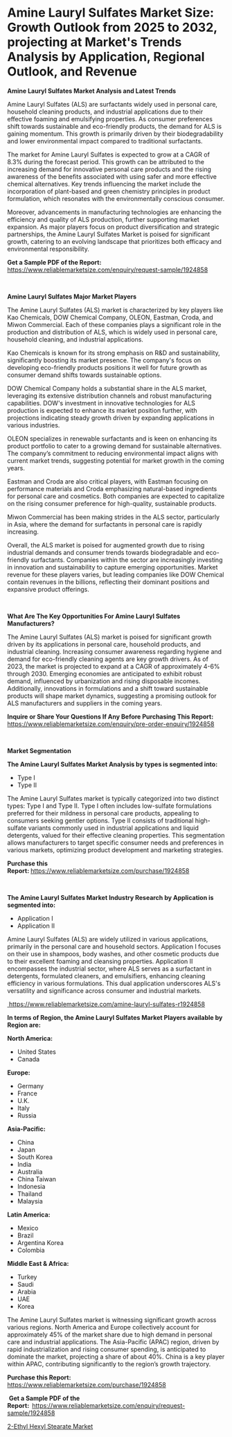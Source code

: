 <p><h1>Amine Lauryl Sulfates Market Size: Growth Outlook from 2025 to 2032, projecting at Market's Trends Analysis by Application, Regional Outlook, and Revenue</h1></p><p><strong>Amine Lauryl Sulfates Market Analysis and Latest Trends</strong></p>
<p><p>Amine Lauryl Sulfates (ALS) are surfactants widely used in personal care, household cleaning products, and industrial applications due to their effective foaming and emulsifying properties. As consumer preferences shift towards sustainable and eco-friendly products, the demand for ALS is gaining momentum. This growth is primarily driven by their biodegradability and lower environmental impact compared to traditional surfactants.</p><p>The market for Amine Lauryl Sulfates is expected to grow at a CAGR of 8.3% during the forecast period. This growth can be attributed to the increasing demand for innovative personal care products and the rising awareness of the benefits associated with using safer and more effective chemical alternatives. Key trends influencing the market include the incorporation of plant-based and green chemistry principles in product formulation, which resonates with the environmentally conscious consumer.</p><p>Moreover, advancements in manufacturing technologies are enhancing the efficiency and quality of ALS production, further supporting market expansion. As major players focus on product diversification and strategic partnerships, the Amine Lauryl Sulfates Market is poised for significant growth, catering to an evolving landscape that prioritizes both efficacy and environmental responsibility.</p></p>
<p><strong>Get a Sample PDF of the Report:&nbsp;</strong> <a href="https://www.reliablemarketsize.com/enquiry/request-sample/1924858?utm_campaign=1879&utm_medium=2&utm_source=Github&utm_content=ia&utm_term=14012025&utm_id=amine-lauryl-sulfates">https://www.reliablemarketsize.com/enquiry/request-sample/1924858</a></p>
<p>&nbsp;</p>
<p><strong>Amine Lauryl Sulfates Major Market Players</strong></p>
<p><p>The Amine Lauryl Sulfates (ALS) market is characterized by key players like Kao Chemicals, DOW Chemical Company, OLEON, Eastman, Croda, and Miwon Commercial. Each of these companies plays a significant role in the production and distribution of ALS, which is widely used in personal care, household cleaning, and industrial applications.</p><p>Kao Chemicals is known for its strong emphasis on R&D and sustainability, significantly boosting its market presence. The company's focus on developing eco-friendly products positions it well for future growth as consumer demand shifts towards sustainable options.</p><p>DOW Chemical Company holds a substantial share in the ALS market, leveraging its extensive distribution channels and robust manufacturing capabilities. DOW's investment in innovative technologies for ALS production is expected to enhance its market position further, with projections indicating steady growth driven by expanding applications in various industries.</p><p>OLEON specializes in renewable surfactants and is keen on enhancing its product portfolio to cater to a growing demand for sustainable alternatives. The company’s commitment to reducing environmental impact aligns with current market trends, suggesting potential for market growth in the coming years.</p><p>Eastman and Croda are also critical players, with Eastman focusing on performance materials and Croda emphasizing natural-based ingredients for personal care and cosmetics. Both companies are expected to capitalize on the rising consumer preference for high-quality, sustainable products.</p><p>Miwon Commercial has been making strides in the ALS sector, particularly in Asia, where the demand for surfactants in personal care is rapidly increasing.</p><p>Overall, the ALS market is poised for augmented growth due to rising industrial demands and consumer trends towards biodegradable and eco-friendly surfactants. Companies within the sector are increasingly investing in innovation and sustainability to capture emerging opportunities. Market revenue for these players varies, but leading companies like DOW Chemical contain revenues in the billions, reflecting their dominant positions and expansive product offerings.</p></p>
<p>&nbsp;</p>
<p><strong>What Are The Key Opportunities For Amine Lauryl Sulfates Manufacturers?</strong></p>
<p><p>The Amine Lauryl Sulfates (ALS) market is poised for significant growth driven by its applications in personal care, household products, and industrial cleaning. Increasing consumer awareness regarding hygiene and demand for eco-friendly cleaning agents are key growth drivers. As of 2023, the market is projected to expand at a CAGR of approximately 4-6% through 2030. Emerging economies are anticipated to exhibit robust demand, influenced by urbanization and rising disposable incomes. Additionally, innovations in formulations and a shift toward sustainable products will shape market dynamics, suggesting a promising outlook for ALS manufacturers and suppliers in the coming years.</p></p>
<p><strong>Inquire or Share Your Questions If Any Before Purchasing This Report:</strong> <a href="https://www.reliablemarketsize.com/enquiry/pre-order-enquiry/1924858?utm_campaign=1879&utm_medium=2&utm_source=Github&utm_content=ia&utm_term=14012025&utm_id=amine-lauryl-sulfates">https://www.reliablemarketsize.com/enquiry/pre-order-enquiry/1924858</a></p>
<p>&nbsp;</p>
<p><strong>Market Segmentation</strong></p>
<p><strong>The Amine Lauryl Sulfates Market Analysis by types is segmented into:</strong></p>
<p><ul><li>Type I</li><li>Type II</li></ul></p>
<p><p>The Amine Lauryl Sulfates market is typically categorized into two distinct types: Type I and Type II. Type I often includes low-sulfate formulations preferred for their mildness in personal care products, appealing to consumers seeking gentler options. Type II consists of traditional high-sulfate variants commonly used in industrial applications and liquid detergents, valued for their effective cleaning properties. This segmentation allows manufacturers to target specific consumer needs and preferences in various markets, optimizing product development and marketing strategies.</p></p>
<p><strong>Purchase this Report:&nbsp;</strong><a href="https://www.reliablemarketsize.com/purchase/1924858?utm_campaign=1879&utm_medium=2&utm_source=Github&utm_content=ia&utm_term=14012025&utm_id=amine-lauryl-sulfates">https://www.reliablemarketsize.com/purchase/1924858</a></p>
<p>&nbsp;</p>
<p><strong>The Amine Lauryl Sulfates Market Industry Research by Application is segmented into:</strong></p>
<p><ul><li>Application I</li><li>Application II</li></ul></p>
<p><p>Amine Lauryl Sulfates (ALS) are widely utilized in various applications, primarily in the personal care and household sectors. Application I focuses on their use in shampoos, body washes, and other cosmetic products due to their excellent foaming and cleansing properties. Application II encompasses the industrial sector, where ALS serves as a surfactant in detergents, formulated cleaners, and emulsifiers, enhancing cleaning efficiency in various formulations. This dual application underscores ALS's versatility and significance across consumer and industrial markets.</p></p>
<p><a href="https://www.reliablemarketsize.com/amine-lauryl-sulfates-r1924858?utm_campaign=1879&utm_medium=2&utm_source=Github&utm_content=ia&utm_term=14012025&utm_id=amine-lauryl-sulfates">&nbsp;https://www.reliablemarketsize.com/amine-lauryl-sulfates-r1924858</a></p>
<p><strong>In terms of Region, the Amine Lauryl Sulfates Market Players available by Region are:</strong></p>
<p>
    <p> <strong> North America: </strong>
        <ul>
            <li>United States</li>
            <li>Canada</li>
        </ul>
        </p> 
    <p> <strong> Europe: </strong>
        <ul>
            <li>Germany</li>
            <li>France</li>
            <li>U.K.</li>
            <li>Italy</li>
            <li>Russia</li>
        </ul>
        </p> 
    <p> <strong> Asia-Pacific: </strong>
        <ul>
            <li>China</li>
            <li>Japan</li>
            <li>South Korea</li>
            <li>India</li>
            <li>Australia</li>
            <li>China Taiwan</li>
            <li>Indonesia</li>
            <li>Thailand</li>
            <li>Malaysia</li>
        </ul>
        </p> 
    <p> <strong> Latin America: </strong>
        <ul>
            <li>Mexico</li>
            <li>Brazil</li>
            <li>Argentina Korea</li>
            <li>Colombia</li>
        </ul>
        </p> 
    <p> <strong> Middle East & Africa: </strong>
        <ul>
            <li>Turkey</li>
            <li>Saudi</li>
            <li>Arabia</li>
            <li>UAE</li>
            <li>Korea</li>
        </ul>
    </p>
    </p>
<p><p>The Amine Lauryl Sulfates market is witnessing significant growth across various regions. North America and Europe collectively account for approximately 45% of the market share due to high demand in personal care and industrial applications. The Asia-Pacific (APAC) region, driven by rapid industrialization and rising consumer spending, is anticipated to dominate the market, projecting a share of about 40%. China is a key player within APAC, contributing significantly to the region’s growth trajectory.</p></p>
<p><strong>Purchase this Report: </strong><a href="https://www.reliablemarketsize.com/purchase/1924858?utm_campaign=1879&utm_medium=2&utm_source=Github&utm_content=ia&utm_term=14012025&utm_id=amine-lauryl-sulfates">https://www.reliablemarketsize.com/purchase/1924858</a></p>
<p>&nbsp;<strong>Get a Sample PDF of the Report:&nbsp;&nbsp;</strong><a href="https://www.reliablemarketsize.com/enquiry/request-sample/1924858?utm_campaign=1879&utm_medium=2&utm_source=Github&utm_content=ia&utm_term=14012025&utm_id=amine-lauryl-sulfates">https://www.reliablemarketsize.com/enquiry/request-sample/1924858</a></p>
<p><strong></strong></p>
<p><p><a href="https://github.com/FassouRP/Market-Research-Report-List-6/blob/main/2-ethyl-hexyl-stearate-market.md?utm_campaign=1879&utm_medium=2&utm_source=Github&utm_content=ia&utm_term=14012025&utm_id=amine-lauryl-sulfates">2-Ethyl Hexyl Stearate Market</a></p></p>